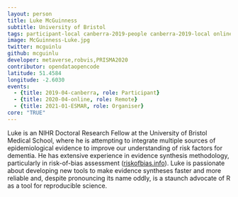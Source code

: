 ```yaml
---
layout: person
title: Luke McGuinness
subtitle: University of Bristol
tags: participant-local canberra-2019-people canberra-2019-local online-2020-people online-2020-remote ESMAR-2021-organiser ESMAR-2021-people
image: McGuinness-Luke.jpg
twitter: mcguinlu
github: mcguinlu
developer: metaverse,robvis,PRISMA2020
contributor: opendataopencode
latitude: 51.4584
longitude: -2.6030
events:
  - {title: 2019-04-canberra, role: Participant}
  - {title: 2020-04-online, role: Remote}
  - {title: 2021-01-ESMAR, role: Organiser}
core: "TRUE"
---
```

Luke is an NIHR Doctoral Research Fellow at the University of Bristol Medical School, where he is attempting to integrate multiple sources of epidemiological evidence to improve our understanding of risk factors for dementia. He has extensive experience in evidence synthesis methodology, particularly in risk-of-bias assessment (<a href="riskofbias.info">riskofbias.info</a>). Luke is passionate about developing new tools to make evidence syntheses faster and more reliable and, despite pronouncing its name oddly, is a staunch advocate of R as a tool for reproducible science.